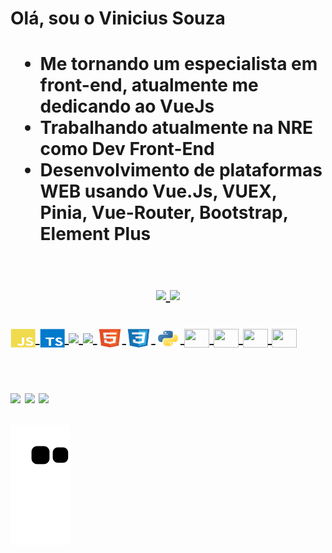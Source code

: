 <h1>Olá, sou o Vinicius Souza<h1>

  <ul>
    <li>Me tornando um especialista em front-end, atualmente me dedicando ao VueJs<br/></li>
    <li>Trabalhando atualmente na NRE como Dev Front-End</li>
    <li>Desenvolvimento de plataformas WEB usando Vue.Js, VUEX, Pinia, Vue-Router, Bootstrap, Element Plus</li>
  </ul>
    <br/>
  
  <div align="center">
  <a href="https://github.com/ViniciusSSouza23">
  <img height="180em" src="https://github-readme-stats.vercel.app/api?username=ViniciusSSouza23&show_icons=true&theme=dark&include_all_commits=true&count_private=true"/>
  <img height="180em" src="https://github-readme-stats.vercel.app/api/top-langs/?username=ViniciusSSouza23&layout=compact&langs_count=7&theme=dark"/>
  </div>
    
  <div style="display: inline_block"><br>
  <img align="center" alt="Vini-Js" height="30" width="40" src="https://raw.githubusercontent.com/devicons/devicon/master/icons/javascript/javascript-plain.svg">
  <img align="center" alt="Vini-Ts" height="30" width="40" src="https://raw.githubusercontent.com/devicons/devicon/master/icons/typescript/typescript-plain.svg">
  <img align="center" width="40" heigth="30" src="https://cdn.jsdelivr.net/gh/devicons/devicon/icons/vuejs/vuejs-original-wordmark.svg" />
  <img align="center" heigth="30" width="40" src="https://cdn.jsdelivr.net/gh/devicons/devicon/icons/sass/sass-original.svg" />
  <img align="center" alt="Vini-HTML" height="30" width="40" src="https://raw.githubusercontent.com/devicons/devicon/master/icons/html5/html5-original.svg">
  <img align="center" alt="Vini-CSS" height="30" width="40" src="https://raw.githubusercontent.com/devicons/devicon/master/icons/css3/css3-original.svg">
  <img align="center" alt="Vini-Python" height="30" width="40" src="https://raw.githubusercontent.com/devicons/devicon/master/icons/python/python-original.svg">
  <img align="center" width="40" height="30" src="https://cdn.jsdelivr.net/gh/devicons/devicon/icons/bootstrap/bootstrap-original.svg" />
  <img align="center" width="40" height="30" src="https://cdn.jsdelivr.net/gh/devicons/devicon/icons/git/git-original.svg" />
  <img align="center" width="40" height="30" src="https://cdn.jsdelivr.net/gh/devicons/devicon/icons/jquery/jquery-original.svg" />
  <img align="center" width="40" height="30" src="https://cdn.jsdelivr.net/gh/devicons/devicon/icons/gulp/gulp-plain.svg" />
</div>
    <br/>
    
    
<div> 
 
  <a href="https://www.instagram.com/vinicius_ssouza23/" target="_blank"><img src="https://img.shields.io/badge/-Instagram-%23E4405F?style=for-the-badge&logo=instagram&logoColor=white" target="_blank"></a>
  <a href = "mailto:vi-junqueira@hotmail.com"><img src="https://img.shields.io/badge/-Gmail-%23333?style=for-the-badge&logo=gmail&logoColor=white" target="_blank"></a>
  <a href="https://www.linkedin.com/in/vinicius-souza-b89719141/" target="_blank"><img src="https://img.shields.io/badge/-LinkedIn-%230077B5?style=for-the-badge&logo=linkedin&logoColor=white" target="_blank"></a> 
 
  ![Snake animation](https://github.com/rafaballerini/rafaballerini/blob/output/github-contribution-grid-snake.svg)
 
</div>
  
  
  
 
  
